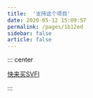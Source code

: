 ```yaml
---
title:  '支持这个项目'
date: 2020-05-12 15:09:57
permalink: /pages/1b12ed
sidebar: false
article: false
---
```


::: center
<p >
  <a class="crab-become-sponsor" href="https://store.steampowered.com/app/1692080/SVFI/">快来买SVFI</a>
</p>
:::

